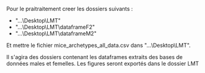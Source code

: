 Pour le praitraitement creer les dossiers suivants : 
- "...\Desktop\LMT"
- "...\Desktop\LMT\dataframeF2"
- "...\Desktop\LMT\dataframeM2"
  
Et mettre le fichier mice_archetypes_all_data.csv dans "...\Desktop\LMT".

Il s'agira des dossiers contenant les dataframes extraits des bases de données males et femelles.
Les figures seront exportés dans le dossier LMT 

